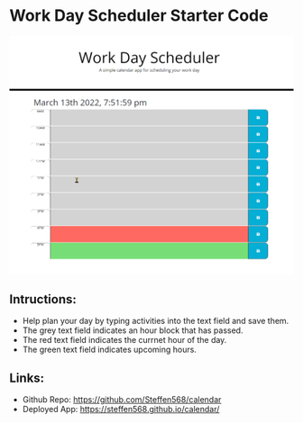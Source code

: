 # Work Day Scheduler Starter Code

<img src="./assets/images/example.gif" />

## Intructions:

- Help plan your day by typing activities into the text field and save them. 
- The grey text field indicates an hour block that has passed.
- The red text field indicates the currnet hour of the day.
- The green text field indicates upcoming hours.

## Links: 
- Github Repo: https://github.com/Steffen568/calendar
- Deployed App: https://steffen568.github.io/calendar/
